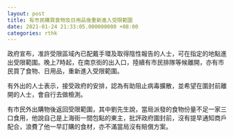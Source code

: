 ```yaml
---
layout: post
title: 有市民購買食物及日用品後重新進入受限範圍
date: 2021-01-24 21:33:05.000000000 +08:00
categories: rthk
---
```


政府宣布，准許受限區域內已配戴手環及取得陰性報告的人士，可在指定的地點進出受限範圍。晚上7時起，在南京街的出入口，陸續有市民排隊等候離開，亦有市民買了食物、日用品，重新進入受限範圍。

有外出的人士表示，接受政府的安排，認為有助阻止病毒擴散，並希望在圍封前離開的人士，會自行去做檢測。

有市民外出購物後返回受限範圍，其中劉先生說，當局派發的食物份量不足一家三口食用，他說自己是上海街一間包點的東主，批評政府圍封前，沒有提早通知商戶配合，浪費了他一早訂購的食材，亦不滿當局沒有賠償方案。
